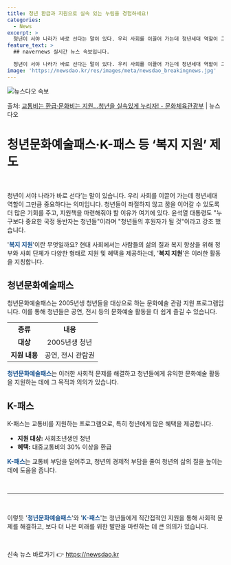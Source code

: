 ```yaml
---
title: 청년 환급과 지원으로 실속 있는 누림을 경험하세요!
categories:
  - News
excerpt: >
  청년이 서야 나라가 바로 선다는 말이 있다. 우리 사회를 이끌어 가는데 청년세대 역할이 그만큼 중요하다는 의…
feature_text: >
  ## navernews 실시간 뉴스 속보입니다.

  청년이 서야 나라가 바로 선다는 말이 있다. 우리 사회를 이끌어 가는데 청년세대 역할이 그만큼 중요하다는 의…
image: 'https://newsdao.kr/res/images/meta/newsdao_breakingnews.jpg'
---
```


![뉴스다오 속보](https://newsdao.kr/res/images/meta/newsdao_breakingnews.jpg)

<p>출처: <a href="https://newsdao.kr/3425" rel="dofollow">교통비는 환급·문화비는 지원…청년을 실속있게 누리자! - 문화체육관광부</a> | 뉴스다오</p>

<h1>청년문화예술패스·K-패스 등 ‘복지 지원’ 제도</h1>
<p data-ke-size="size16">&nbsp;</p>
<p>청년이 서야 나라가 바로 선다’는 말이 있습니다. 우리 사회를 이끌어 가는데 청년세대 역할이 그만큼 중요하다는 의미입니다. 청년들이 좌절하지 않고 꿈을 이어갈 수 있도록 더 많은 기회를 주고, 지원책을 마련해줘야 할 이유가 여기에 있다. 윤석열 대통령도 "누구보다 중요한 국정 동반자는 청년들"이라며 "청년들의 후원자가 될 것"이라고 강조 했습니다.</p>
<p>'<b><span style="color: #1a5490;">복지 지원</span></b>'이란 무엇일까요? 현대 사회에서는 사람들의 삶의 질과 복지 향상을 위해 정부와 사회 단체가 다양한 형태로 지원 및 혜택을 제공하는데, '<b>복지 지원</b>'은 이러한 활동을 지칭합니다.</p>
<h2 data-ke-size="size26">청년문화예술패스</h2>
<p>청년문화예술패스는 2005년생 청년들을 대상으로 하는 문화예술 관람 지원 프로그램입니다. 이를 통해 청년들은 공연, 전시 등의 문화예술 활동을 더 쉽게 즐길 수 있습니다.</p>
<table>
    <tbody>
        <tr>
            <td style="text-align: center; height: 17px;"><b>종류</b></td>
            <td style="text-align: center; height: 17px;"><b>내용</b></td>
        </tr>
        <tr>
            <td style="text-align: center; height: 17px;"><b>대상</b></td>
            <td style="text-align: center; height: 17px;">2005년생 청년</td>
        </tr>
        <tr>
            <td style="text-align: center; height: 17px;"><b>지원 내용</b></td>
            <td style="text-align: center; height: 17px;">공연, 전시 관람권</td>
        </tr>
    </tbody>
</table>
<p><b><span style="color: #1a5490;">청년문화예술패스</span></b>는 이러한 사회적 문제를 해결하고 청년들에게 유익한 문화예술 활동을 지원하는 데에 그 목적과 의의가 있습니다.</p>
<h2 data-ke-size="size26">K-패스</h2>
<p>K-패스는 교통비를 지원하는 프로그램으로, 특히 청년에게 많은 혜택을 제공합니다.</p>
<ul>
    <li><b>지원 대상:</b> 사회초년생인 청년</li>
    <li><b>혜택:</b> 대중교통비의 30% 이상을 환급</li>
</ul>
<p><b><span style="color: #1a5490;">K-패스</span></b>는 교통비 부담을 덜어주고, 청년의 경제적 부담을 줄여 청년의 삶의 질을 높이는 데에 도움을 줍니다.</p>
<p data-ke-size="size16">&nbsp;</p>
<hr>
<p data-ke-size="size16">&nbsp;</p>
<p>이렇듯 '<b><span style="color: #1a5490;">청년문화예술패스</span></b>'와 '<b><span style="color: #1a5490;">K-패스</span></b>'는 청년들에게 직간접적인 지원을 통해 사회적 문제를 해결하고, 보다 더 나은 미래를 위한 발판을 마련하는 데 큰 의의가 있습니다.</p>
<p data-ke-size="size16">&nbsp;</p> 

신속 뉴스 바로가기 👉 <a href="https://newsdao.kr" rel="dofollow">https://newsdao.kr</a>


